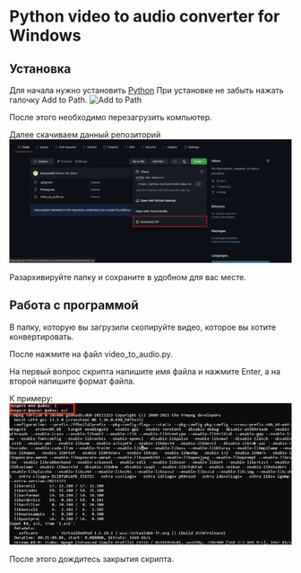 # Python video to audio converter for Windows

## Установка
Для начала нужно установить [Python](python.org/downloads)
При установке не забыть нажать галочку Add to Path.
![Add to Path](https://datatofish.com/wp-content/uploads/2019/03/000_pyinstaller.png)

После этого необходимо перезагрузить компьютер.

Далее скачиваем данный репозиторий
![Кнопка скачать](https://github.com/SuvorovAD/video-to-audio/blob/master/screenshots/1.png)

Разархивируйте папку и сохраните в удобном для вас месте.

## Работа с программой

В папку, которую вы загрузили скопируйте видео, которое вы хотите конвертировать.

После нажмите на файл video_to_audio.py.

На первый вопрос скрипта напишите имя файла и нажмите Enter, а на второй напишите формат файла.

К примеру:
![пример](https://github.com/SuvorovAD/video-to-audio/blob/master/screenshots/2.png)

После этого дождитесь закрытия скрипта.

